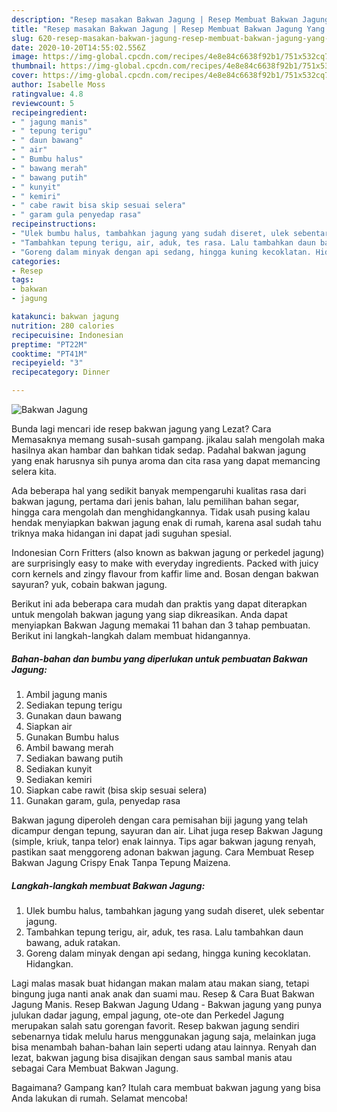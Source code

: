 ```yaml
---
description: "Resep masakan Bakwan Jagung | Resep Membuat Bakwan Jagung Yang Lezat"
title: "Resep masakan Bakwan Jagung | Resep Membuat Bakwan Jagung Yang Lezat"
slug: 620-resep-masakan-bakwan-jagung-resep-membuat-bakwan-jagung-yang-lezat
date: 2020-10-20T14:55:02.556Z
image: https://img-global.cpcdn.com/recipes/4e8e84c6638f92b1/751x532cq70/bakwan-jagung-foto-resep-utama.jpg
thumbnail: https://img-global.cpcdn.com/recipes/4e8e84c6638f92b1/751x532cq70/bakwan-jagung-foto-resep-utama.jpg
cover: https://img-global.cpcdn.com/recipes/4e8e84c6638f92b1/751x532cq70/bakwan-jagung-foto-resep-utama.jpg
author: Isabelle Moss
ratingvalue: 4.8
reviewcount: 5
recipeingredient:
- " jagung manis"
- " tepung terigu"
- " daun bawang"
- " air"
- " Bumbu halus"
- " bawang merah"
- " bawang putih"
- " kunyit"
- " kemiri"
- " cabe rawit bisa skip sesuai selera"
- " garam gula penyedap rasa"
recipeinstructions:
- "Ulek bumbu halus, tambahkan jagung yang sudah diseret, ulek sebentar jagung."
- "Tambahkan tepung terigu, air, aduk, tes rasa. Lalu tambahkan daun bawang, aduk ratakan."
- "Goreng dalam minyak dengan api sedang, hingga kuning kecoklatan. Hidangkan."
categories:
- Resep
tags:
- bakwan
- jagung

katakunci: bakwan jagung 
nutrition: 280 calories
recipecuisine: Indonesian
preptime: "PT22M"
cooktime: "PT41M"
recipeyield: "3"
recipecategory: Dinner

---
```



![Bakwan Jagung](https://img-global.cpcdn.com/recipes/4e8e84c6638f92b1/751x532cq70/bakwan-jagung-foto-resep-utama.jpg)

Bunda lagi mencari ide resep bakwan jagung yang Lezat? Cara Memasaknya memang susah-susah gampang. jikalau salah mengolah maka hasilnya akan hambar dan bahkan tidak sedap. Padahal bakwan jagung yang enak harusnya sih punya aroma dan cita rasa yang dapat memancing selera kita.

Ada beberapa hal yang sedikit banyak mempengaruhi kualitas rasa dari bakwan jagung, pertama dari jenis bahan, lalu pemilihan bahan segar, hingga cara mengolah dan menghidangkannya. Tidak usah pusing kalau hendak menyiapkan bakwan jagung enak di rumah, karena asal sudah tahu triknya maka hidangan ini dapat jadi suguhan spesial.

Indonesian Corn Fritters (also known as bakwan jagung or perkedel jagung) are surprisingly easy to make with everyday ingredients. Packed with juicy corn kernels and zingy flavour from kaffir lime and. Bosan dengan bakwan sayuran? yuk, cobain bakwan jagung.


Berikut ini ada beberapa cara mudah dan praktis yang dapat diterapkan untuk mengolah bakwan jagung yang siap dikreasikan. Anda dapat menyiapkan Bakwan Jagung memakai 11 bahan dan 3 tahap pembuatan. Berikut ini langkah-langkah dalam membuat hidangannya.

<!--inarticleads1-->

##### Bahan-bahan dan bumbu yang diperlukan untuk pembuatan Bakwan Jagung:

1. Ambil  jagung manis
1. Sediakan  tepung terigu
1. Gunakan  daun bawang
1. Siapkan  air
1. Gunakan  Bumbu halus
1. Ambil  bawang merah
1. Sediakan  bawang putih
1. Sediakan  kunyit
1. Sediakan  kemiri
1. Siapkan  cabe rawit (bisa skip sesuai selera)
1. Gunakan  garam, gula, penyedap rasa


Bakwan jagung diperoleh dengan cara pemisahan biji jagung yang telah dicampur dengan tepung, sayuran dan air. Lihat juga resep Bakwan Jagung (simple, kriuk, tanpa telor) enak lainnya. Tips agar bakwan jagung renyah, pastikan saat menggoreng adonan bakwan jagung. Cara Membuat Resep Bakwan Jagung Crispy Enak Tanpa Tepung Maizena. 

<!--inarticleads2-->

##### Langkah-langkah membuat Bakwan Jagung:

1. Ulek bumbu halus, tambahkan jagung yang sudah diseret, ulek sebentar jagung.
1. Tambahkan tepung terigu, air, aduk, tes rasa. Lalu tambahkan daun bawang, aduk ratakan.
1. Goreng dalam minyak dengan api sedang, hingga kuning kecoklatan. Hidangkan.


Lagi malas masak buat hidangan makan malam atau makan siang, tetapi bingung juga nanti anak anak dan suami mau. Resep &amp; Cara Buat Bakwan Jagung Manis. Resep Bakwan Jagung Udang - Bakwan jagung yang punya julukan dadar jagung, empal jagung, ote-ote dan Perkedel Jagung merupakan salah satu gorengan favorit. Resep bakwan jagung sendiri sebenarnya tidak melulu harus menggunakan jagung saja, melainkan juga bisa menambah bahan-bahan lain seperti udang atau lainnya. Renyah dan lezat, bakwan jagung bisa disajikan dengan saus sambal manis atau sebagai Cara Membuat Bakwan Jagung. 

Bagaimana? Gampang kan? Itulah cara membuat bakwan jagung yang bisa Anda lakukan di rumah. Selamat mencoba!
